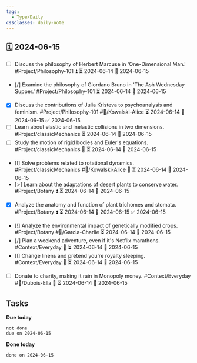 ```yaml
---
tags:
  - Type/Daily
cssclasses: daily-note
---
```


## 🗓️ 2024-06-15

- [ ] Discuss the philosophy of Herbert Marcuse in 'One-Dimensional Man.' #Project/Philosophy-101 ⏫ ⏳ 2024-06-14 📅 2024-06-15
- [/] Examine the philosophy of Giordano Bruno in 'The Ash Wednesday Supper.' #Project/Philosophy-101 ⏳ 2024-06-14 📅 2024-06-15
- [x] Discuss the contributions of Julia Kristeva to psychoanalysis and feminism. #Project/Philosophy-101 #👤/Kowalski-Alice ⏳ 2024-06-14 📅 2024-06-15 ✅ 2024-06-15
- [ ] Learn about elastic and inelastic collisions in two dimensions. #Project/classicMechanics ⏳ 2024-06-14 📅 2024-06-15
- [ ] Study the motion of rigid bodies and Euler's equations. #Project/classicMechanics 🔼 ⏳ 2024-06-14 📅 2024-06-15
- [I] Solve problems related to rotational dynamics. #Project/classicMechanics #👤/Kowalski-Alice 🔼 ⏳ 2024-06-14 📅 2024-06-15
- [>] Learn about the adaptations of desert plants to conserve water. #Project/Botany ⏫ ⏳ 2024-06-14 📅 2024-06-15
- [x] Analyze the anatomy and function of plant trichomes and stomata. #Project/Botany ⏫ ⏳ 2024-06-14 📅 2024-06-15 ✅ 2024-06-15
- [!] Analyze the environmental impact of genetically modified crops. #Project/Botany #👤/Garcia-Charlie ⏳ 2024-06-14 📅 2024-06-15
- [/] Plan a weekend adventure, even if it's Netflix marathons. #Context/Everyday 🔼 ⏳ 2024-06-14 📅 2024-06-15
- [I] Change linens and pretend you're royalty sleeping. #Context/Everyday 🔼 ⏳ 2024-06-14 📅 2024-06-15
- [ ] Donate to charity, making it rain in Monopoly money. #Context/Everyday #👤/Dubois-Ella 🔼 ⏳ 2024-06-14 📅 2024-06-15

## Tasks

**Due today**

```tasks
not done
due on 2024-06-15
```

**Done today**

```tasks
done on 2024-06-15
```
            